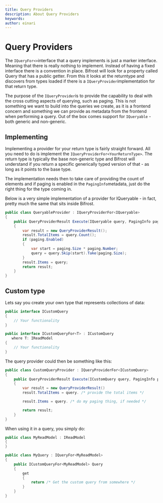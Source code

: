 ```yaml
---
title: Query Providers
description: About Query Providers
keywords: 
author: einari
---
```

# Query Providers

The `IQueryFor<>`interface that a query implements is just a marker interface.
Meaning that there is really nothing to implement. Instead of having a fixed interface there is a convention in place. Bifrost will look for a property called Query that has a public getter. From this it looks at the returntype and discovers from types loaded if there is a `IQueryProvider`implementation for that return type.

The purpose of the `IQueryProvider`is to provide the capability to deal with the cross cutting aspects of querying, such as paging. This is not something we want to build into the queries we create, as it is a frontend concern and something we can provide as metadata from the frontend when performing a query. Out of the box comes support for `IQueryable` - both generic and non-generic.

## Implementing

Implementing a provider for your return type is fairly straight forward.
All you need to do is implement the `IQueryProviderFor<YourReturnType>`.
The return type is typically the base non-generic type and Bifrost will understand if you return a specific generically typed version of that - as long as it points to the base type.

The implementation needs then to take care of providing the count of elements and if paging is enabled in the `PagingInfo`metadata, just do the right thing for the type coming in.

Below is a very simple implementation of a provider for IQueryable - in fact, pretty much the same that sits inside Bifrost.

```csharp
public class QueryableProvider : IQueryProviderFor<IQueryable>
{
    public QueryProviderResult Execute(IQueryable query, PagingInfo paging)
    {
        var result = new QueryProviderResult();
        result.TotalItems = query.Count();
        if (paging.Enabled)
        {
            var start = paging.Size * paging.Number;
            query = query.Skip(start).Take(paging.Size);
        }
        result.Items = query;
        return result;
    }
}
```

## Custom type

Lets say you create your own type that represents collections of data:

```csharp
public interface ICustomQuery
{
    // Your functionality
}

public interface ICustomQueryFor<T> : ICustomQuery
   where T: IReadModel
{
    // Your functionality
}
```

The query provider could then be something like this:

```csharp
public class CustomQueryProvider : IQueryProviderFor<ICustomQuery>
{
    public QueryProviderResult Execute(ICustomQuery query, PagingInfo paging)
    {
        var result = new QueryProviderResult()
        result.TotalItems = query. /* provide the total items */

        result.Items = query. /* do my paging thing, if needed */ 

        return result;
    }
}
```

When using it in a query, you simply do:

```csharp
public class MyReadModel : IReadModel
{
}

public class MyQuery : IQueryFor<MyReadModel>
{
    public ICustomQueryFor<MyReadModel> Query
    {
        get
        {
            return /* Get the custom query from somewhere */
        }
    }
}
```